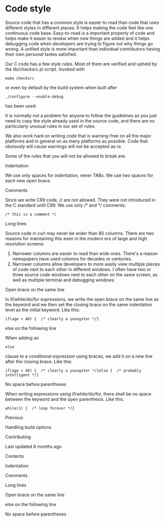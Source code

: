 # <span class="text-4505230f--DisplayH900-bfb998fa--textContentFamily-49a318e1">Code style</span>

<span class="text-4505230f--UIH300-2063425d--textUIFamily-5ebd8e40--text-8ee2c8b2">

</span>

<span class="text-4505230f--UIH300-2063425d--textUIFamily-5ebd8e40--text-8ee2c8b2">

</span>

<span class="text-4505230f--TextH400-3033861f--textContentFamily-49a318e1">

<span data-key="25d55aa9f89f4f929705fe0fe9eb33a5">

<span data-offset-key="25d55aa9f89f4f929705fe0fe9eb33a5:0">Source code that has a common style is easier to read than code that uses different styles in different places. It helps making the code feel like one continuous code base. Easy-to-read is a important property of code and helps make it easier to review when new things are added and it helps debugging code when developers are trying to figure out why things go wrong. A unified style is more important than individual contributors having their own personal tastes satisfied.</span>

</span>

</span>

<span class="text-4505230f--TextH400-3033861f--textContentFamily-49a318e1">

<span data-key="8e5fe42a8b9341f386ee3ca5dbee321c">

<span data-offset-key="8e5fe42a8b9341f386ee3ca5dbee321c:0">Our C code has a few style rules. Most of them are verified and upheld by the lib/checksrc.pl script. Invoked with </span>

<span data-offset-key="8e5fe42a8b9341f386ee3ca5dbee321c:1">`make checksrc`</span>

<span data-offset-key="8e5fe42a8b9341f386ee3ca5dbee321c:2"> or even by default by the build system when built after </span>

<span data-offset-key="8e5fe42a8b9341f386ee3ca5dbee321c:3">`./configure --enable-debug`</span>

<span data-offset-key="8e5fe42a8b9341f386ee3ca5dbee321c:4"> has been used.</span>

</span>

</span>

<span class="text-4505230f--TextH400-3033861f--textContentFamily-49a318e1">

<span data-key="984cb38215164b4b981c6908578ed316">

<span data-offset-key="984cb38215164b4b981c6908578ed316:0">It is normally not a problem for anyone to follow the guidelines as you just need to copy the style already used in the source code, and there are no particularly unusual rules in our set of rules.</span>

</span>

</span>

<span class="text-4505230f--TextH400-3033861f--textContentFamily-49a318e1">

<span data-key="4473984865f5408a9237b2e8a502218f">

<span data-offset-key="4473984865f5408a9237b2e8a502218f:0">We also work hard on writing code that is warning-free on all the major platforms and in general on as many platforms as possible. Code that obviously will cause warnings will not be accepted as-is.</span>

</span>

</span>

<span class="text-4505230f--TextH400-3033861f--textContentFamily-49a318e1">

<span data-key="4968b044bd2f40e897fdba4352f5b4cd">

<span data-offset-key="4968b044bd2f40e897fdba4352f5b4cd:0">Some of the rules that you will not be allowed to break are:</span>

</span>

</span>

<span class="text-4505230f--HeadingH700-04e1a2a3--textContentFamily-49a318e1">

<span data-key="9edfac33e5d24f939167fa6146b41e47">

<span data-offset-key="9edfac33e5d24f939167fa6146b41e47:0">Indentation</span>

</span>

</span>

<span class="text-4505230f--TextH400-3033861f--textContentFamily-49a318e1">

<span data-key="f0118ad24a0d46f7af34653634a121e9">

<span data-offset-key="f0118ad24a0d46f7af34653634a121e9:0">We use only spaces for indentation, never TABs. We use two spaces for each new open brace.</span>

</span>

</span>

<span class="text-4505230f--HeadingH700-04e1a2a3--textContentFamily-49a318e1">

<span data-key="a9d73783d31942de901de47f3127d27b">

<span data-offset-key="a9d73783d31942de901de47f3127d27b:0">Comments</span>

</span>

</span>

<span class="text-4505230f--TextH400-3033861f--textContentFamily-49a318e1">

<span data-key="43146effd6b4461aa87a67ef13269005">

<span data-offset-key="43146effd6b4461aa87a67ef13269005:0">Since we write C89 code, // are not allowed. They were not introduced in the C standard until C99. We use only /\* and \*/ comments:</span>

</span>

</span>

    /* this is a comment */

<span class="text-4505230f--HeadingH700-04e1a2a3--textContentFamily-49a318e1">

<span data-key="9d57ac9ed4de44b7ade7a655ab477fc8">

<span data-offset-key="9d57ac9ed4de44b7ade7a655ab477fc8:0">Long lines</span>

</span>

</span>

<span class="text-4505230f--TextH400-3033861f--textContentFamily-49a318e1">

<span data-key="a04589b9d57b4c539350a0ab7f3323fb">

<span data-offset-key="a04589b9d57b4c539350a0ab7f3323fb:0">Source code in curl may never be wider than 80 columns. There are two reasons for maintaining this even in the modern era of large and high resolution screens:</span>

</span>

</span>

1.  <span class="text-4505230f--TextH400-3033861f--textContentFamily-49a318e1">
    <span data-key="631b2cd5880e4d06927598e30f96695b">
    <span data-offset-key="631b2cd5880e4d06927598e30f96695b:0">Narrower columns are easier to read than wide ones. There's a reason newspapers have used columns for decades or centuries.</span>
    </span>
    </span>

2.  <span class="text-4505230f--TextH400-3033861f--textContentFamily-49a318e1">
    <span data-key="4f40d97f5250426d877c3fed890e88aa">
    <span data-offset-key="4f40d97f5250426d877c3fed890e88aa:0">Narrower columns allow developers to more easily view multiple pieces of code next to each other in different windows. I often have two or three source code windows next to each other on the same screen, as well as multiple terminal and debugging windows.</span>
    </span>
    </span>

<span class="text-4505230f--HeadingH700-04e1a2a3--textContentFamily-49a318e1">

<span data-key="b5531b504fec4e269cdbe292b12b4221">

<span data-offset-key="b5531b504fec4e269cdbe292b12b4221:0">Open brace on the same line</span>

</span>

</span>

<span class="text-4505230f--TextH400-3033861f--textContentFamily-49a318e1">

<span data-key="e26e8ad7f61e4fd9b61d1de9636a99e6">

<span data-offset-key="e26e8ad7f61e4fd9b61d1de9636a99e6:0">In if/while/do/for expressions, we write the open brace on the same line as the keyword and we then set the closing brace on the same indentation level as the initial keyword. Like this:</span>

</span>

</span>

    if(age < 40) {  /* clearly a youngster */}

<span class="text-4505230f--HeadingH700-04e1a2a3--textContentFamily-49a318e1">

<span data-key="94487d804a2e4649a95cbef4cba35ab2">

<span data-offset-key="94487d804a2e4649a95cbef4cba35ab2:0">else on the following line</span>

</span>

</span>

<span class="text-4505230f--TextH400-3033861f--textContentFamily-49a318e1">

<span data-key="6d39d6f6d3b44163b97f7806618d2b54">

<span data-offset-key="6d39d6f6d3b44163b97f7806618d2b54:0">When adding an </span>

<span data-offset-key="6d39d6f6d3b44163b97f7806618d2b54:1">`else`</span>

<span data-offset-key="6d39d6f6d3b44163b97f7806618d2b54:2"> clause to a conditional expression using braces, we add it on a new line after the closing brace. Like this:</span>

</span>

</span>

    if(age < 40) {  /* clearly a youngster */}else {  /* probably intelligent */}

<span class="text-4505230f--HeadingH700-04e1a2a3--textContentFamily-49a318e1">

<span data-key="74dc8b9af675470484cf4e3609b8c3ee">

<span data-offset-key="74dc8b9af675470484cf4e3609b8c3ee:0">No space before parentheses</span>

</span>

</span>

<span class="text-4505230f--TextH400-3033861f--textContentFamily-49a318e1">

<span data-key="9878483da2a048e0818280a839b074e4">

<span data-offset-key="9878483da2a048e0818280a839b074e4:0">When writing expressions using if/while/do/for, there shall be no space between the keyword and the open parenthesis. Like this:</span>

</span>

</span>

    while(1) {  /* loop forever */}

<a href="options.html" class="reset-3c756112--card-6570f064--whiteCard-fff091a4--cardPrevious-56a5e674">

</a>

<span class="text-4505230f--TextH200-a3425406--textContentFamily-49a318e1">Previous</span>

<span class="text-4505230f--UIH400-4e41e82a--textContentFamily-49a318e1">Handling build options</span>

<a href="contributing.html" class="reset-3c756112--card-6570f064--whiteCard-fff091a4--cardNext-19241c42">

</a>

<span class="text-4505230f--UIH400-4e41e82a--textContentFamily-49a318e1">Contributing</span>

<span class="text-4505230f--TextH200-a3425406--textContentFamily-49a318e1">Last updated 8 months ago</span>

<span class="text-4505230f--InfoH100-1e92e1d1--textContentFamily-49a318e1">Contents</span>

<a href="style.html#indentation" class="reset-3c756112--menuItem-aa02f6ec--menuItemLight-757d5235--menuItemInline-173bdf97--pageTocItem-f4427024">

</a>

<span class="text-4505230f--UIH300-2063425d--textContentFamily-49a318e1">

<span class="text-4505230f--UIH200-50ead35f--textContentFamily-49a318e1">Indentation</span>

</span>

<a href="style.html#comments" class="reset-3c756112--menuItem-aa02f6ec--menuItemLight-757d5235--menuItemInline-173bdf97--pageTocItem-f4427024">

</a>

<span class="text-4505230f--UIH300-2063425d--textContentFamily-49a318e1">

<span class="text-4505230f--UIH200-50ead35f--textContentFamily-49a318e1">Comments</span>

</span>

<a href="style.html#long-lines" class="reset-3c756112--menuItem-aa02f6ec--menuItemLight-757d5235--menuItemInline-173bdf97--pageTocItem-f4427024">

</a>

<span class="text-4505230f--UIH300-2063425d--textContentFamily-49a318e1">

<span class="text-4505230f--UIH200-50ead35f--textContentFamily-49a318e1">Long lines</span>

</span>

<a href="style.html#open-brace-on-the-same-line" class="reset-3c756112--menuItem-aa02f6ec--menuItemLight-757d5235--menuItemInline-173bdf97--pageTocItem-f4427024">

</a>

<span class="text-4505230f--UIH300-2063425d--textContentFamily-49a318e1">

<span class="text-4505230f--UIH200-50ead35f--textContentFamily-49a318e1">Open brace on the same line</span>

</span>

<a href="style.html#else-on-the-following-line" class="reset-3c756112--menuItem-aa02f6ec--menuItemLight-757d5235--menuItemInline-173bdf97--pageTocItem-f4427024">

</a>

<span class="text-4505230f--UIH300-2063425d--textContentFamily-49a318e1">

<span class="text-4505230f--UIH200-50ead35f--textContentFamily-49a318e1">else on the following line</span>

</span>

<a href="style.html#no-space-before-parentheses" class="reset-3c756112--menuItem-aa02f6ec--menuItemLight-757d5235--menuItemInline-173bdf97--pageTocItem-f4427024">

</a>

<span class="text-4505230f--UIH300-2063425d--textContentFamily-49a318e1">

<span class="text-4505230f--UIH200-50ead35f--textContentFamily-49a318e1">No space before parentheses</span>

</span>
